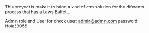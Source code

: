 This proyect is make it to brind a kind of crm solution for the diferents process that has a Laws Buffet... 


Admin role and User for check
user: admin@admin.com
password: Hola2305$
